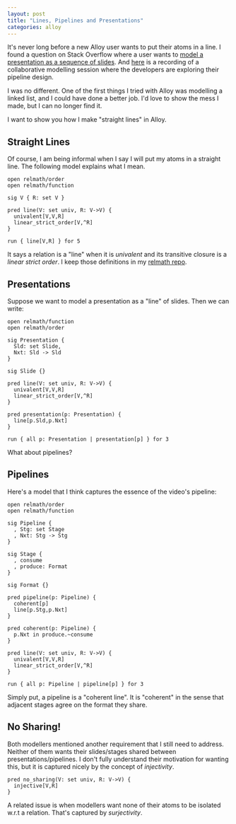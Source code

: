 ```yaml
---
layout: post
title: "Lines, Pipelines and Presentations"
categories: alloy
---
```


It's never long before a new Alloy user wants to put their atoms in a line. I found a question on Stack Overflow where a  user wants to [model a presentation as a sequence of slides](https://stackoverflow.com/questions/75799390/modeling-a-presentation-with-ordered-slides). And [here](https://www.youtube.com/watch?v=XaCNBpCSQVk) is a recording of a collaborative modelling session where the developers are exploring their pipeline design.

I was no different. One of the first things I tried with Alloy was modelling a linked list, and I could have done a better job. I'd love to show the mess I made, but I can no longer find it.

I want to show you how I make "straight lines" in Alloy.

## Straight Lines

Of course, I am being informal when I say I will put my atoms in a straight line. The following model explains what I mean.

```alloy
open relmath/order
open relmath/function

sig V { R: set V }

pred line(V: set univ, R: V->V) {
  univalent[V,V,R]
  linear_strict_order[V,^R]
}

run { line[V,R] } for 5
```

It says a relation is a "line" when it is *univalent* and its transitive closure is a *linear strict order*.  I keep those definitions in my [relmath repo](https://github.com/coreflexive/relmath).

## Presentations

Suppose we want to model a presentation as a "line" of slides.  Then we can write:

```alloy
open relmath/function
open relmath/order

sig Presentation {
  Sld: set Slide,
  Nxt: Sld -> Sld
}

sig Slide {}

pred line(V: set univ, R: V->V) {
  univalent[V,V,R]
  linear_strict_order[V,^R]
}

pred presentation(p: Presentation) {
  line[p.Sld,p.Nxt]
}

run { all p: Presentation | presentation[p] } for 3
```

What about pipelines?

## Pipelines

Here's a model that I think captures the essence of the video's pipeline:

```alloy
open relmath/order
open relmath/function

sig Pipeline {
  , Stg: set Stage
  , Nxt: Stg -> Stg
}

sig Stage {
  , consume
  , produce: Format
}

sig Format {}

pred pipeline(p: Pipeline) {
  coherent[p]
  line[p.Stg,p.Nxt]
}

pred coherent(p: Pipeline) {
  p.Nxt in produce.~consume
}

pred line(V: set univ, R: V->V) {
  univalent[V,V,R]
  linear_strict_order[V,^R]
}

run { all p: Pipeline | pipeline[p] } for 3
```

Simply put, a pipeline is a "coherent line".  It is "coherent" in the sense that adjacent stages agree on the format they share.

## No Sharing!

Both modellers mentioned another requirement that I still need to address.  Neither of them wants their slides/stages shared between presentations/pipelines.  I don't fully understand their motivation for wanting this, but it is captured nicely by the concept of *injectivity*.

```alloy
pred no_sharing(V: set univ, R: V->V) {
  injective[V,R]
}
```

A related issue is when modellers want none of their atoms to be isolated w.r.t a relation.  That's captured by *surjectivity*.
